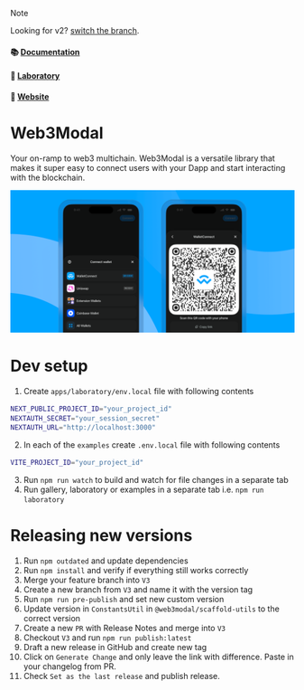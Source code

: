 > [!NOTE]
> Looking for v2? [switch the branch](https://github.com/WalletConnect/web3modal/tree/V2).

#### 📚 [Documentation](https://docs.walletconnect.com/web3modal/about)

#### 🧪 [Laboratory](https://lab.web3modal.com)

#### 🔗 [Website](https://web3modal.com)

# Web3Modal

Your on-ramp to web3 multichain. Web3Modal is a versatile library that makes it super easy to connect users with your Dapp and start interacting with the blockchain.

<p align="center">
  <img src="./.github/assets/header.png" alt="" border="0">
</p>

# Dev setup

1. Create `apps/laboratory/env.local` file with following contents

```zsh
NEXT_PUBLIC_PROJECT_ID="your_project_id"
NEXTAUTH_SECRET="your_session_secret"
NEXTAUTH_URL="http://localhost:3000"
```

2. In each of the `examples` create `.env.local` file with following contents

```zsh
VITE_PROJECT_ID="your_project_id"
```

3. Run `npm run watch` to build and watch for file changes in a separate tab
4. Run gallery, laboratory or examples in a separate tab i.e. `npm run laboratory`

# Releasing new versions

1. Run `npm outdated` and update dependencies
2. Run `npm install` and verify if everything still works correctly
3. Merge your feature branch into `V3`
4. Create a new branch from `V3` and name it with the version tag
5. Run `npm run pre-publish` and set new custom version
6. Update version in `ConstantsUtil` in `@web3modal/scaffold-utils` to the correct version
7. Create a new `PR` with Release Notes and merge into `V3`
8. Checkout `V3` and run `npm run publish:latest`
9. Draft a new release in GitHub and create new tag
10. Click on `Generate Change` and only leave the link with difference. Paste in your changelog from PR.
11. Check `Set as the last release` and publish release.
